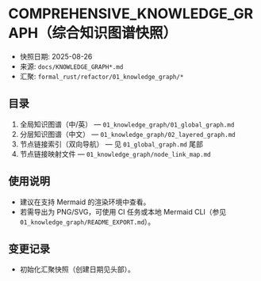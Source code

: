 ﻿# COMPREHENSIVE_KNOWLEDGE_GRAPH（综合知识图谱快照）

- 快照日期: 2025-08-26
- 来源: `docs/KNOWLEDGE_GRAPH*.md`
- 汇聚: `formal_rust/refactor/01_knowledge_graph/*`

## 目录

1. 全局知识图谱（中/英） — `01_knowledge_graph/01_global_graph.md`
2. 分层知识图谱（中文） — `01_knowledge_graph/02_layered_graph.md`
3. 节点链接索引（双向导航） — 见 `01_global_graph.md` 尾部
4. 节点链接映射文件 — `01_knowledge_graph/node_link_map.md`

## 使用说明

- 建议在支持 Mermaid 的渲染环境中查看。
- 若需导出为 PNG/SVG，可使用 CI 任务或本地 Mermaid CLI（参见 `01_knowledge_graph/README_EXPORT.md`）。

## 变更记录

- 初始化汇聚快照（创建日期见头部）。
